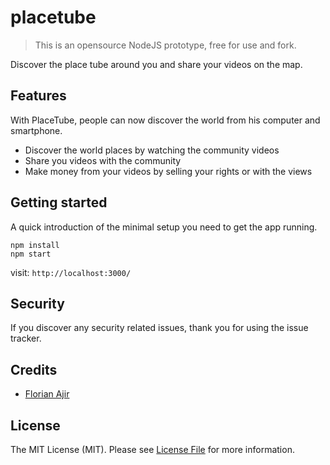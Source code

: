 # placetube
> This is an opensource NodeJS prototype, free for use and fork.

Discover the place tube around you and share your videos on the map.


## Features

With PlaceTube, people can now discover the world from his computer and smartphone.
* Discover the world places by watching the community videos
* Share you videos with the community
* Make money from your videos by selling your rights or with the views

## Getting started

A quick introduction of the minimal setup you need to get the app
running.

```shell
npm install
npm start
```
visit: `http://localhost:3000/`


## Security

If you discover any security related issues, thank you for using the issue tracker.

## Credits

- [Florian Ajir](https://github.com/florianajir)

## License

The MIT License (MIT). Please see [License File](LICENSE.md) for more information.
